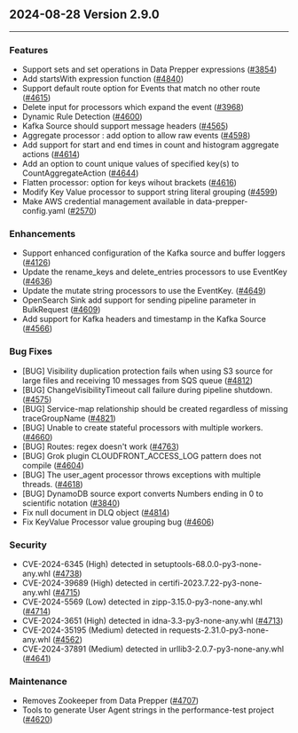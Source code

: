## 2024-08-28 Version 2.9.0

---


### Features

* Support sets and set operations in Data Prepper expressions ([#3854](https://github.com/opensearch-project/data-prepper/issues/3854))
* Add startsWith expression function ([#4840](https://github.com/opensearch-project/data-prepper/pull/4840))
* Support default route option for Events that match no other route ([#4615](https://github.com/opensearch-project/data-prepper/issues/4615))
* Delete input for processors which expand the event ([#3968](https://github.com/opensearch-project/data-prepper/issues/3968))
* Dynamic Rule Detection ([#4600](https://github.com/opensearch-project/data-prepper/issues/4600))
* Kafka Source should support message headers ([#4565](https://github.com/opensearch-project/data-prepper/issues/4565))
* Aggregate processor : add option to allow raw events ([#4598](https://github.com/opensearch-project/data-prepper/pull/4598))
* Add support for start and end times in count and histogram aggregate actions ([#4614](https://github.com/opensearch-project/data-prepper/pull/4614))
* Add an option to count unique values of specified key(s) to CountAggregateAction ([#4644](https://github.com/opensearch-project/data-prepper/issues/4644))
* Flatten processor: option for keys wihout brackets ([#4616](https://github.com/opensearch-project/data-prepper/issues/4616))
* Modify Key Value processor to support string literal grouping ([#4599](https://github.com/opensearch-project/data-prepper/pull/4599))
* Make AWS credential management available in data-prepper-config.yaml ([#2570](https://github.com/opensearch-project/data-prepper/issues/2570))

### Enhancements

* Support enhanced configuration of the Kafka source and buffer loggers ([#4126](https://github.com/opensearch-project/data-prepper/issues/4126))
* Update the rename_keys and delete_entries processors to use EventKey ([#4636](https://github.com/opensearch-project/data-prepper/pull/4636))
* Update the mutate string processors to use the EventKey. ([#4649](https://github.com/opensearch-project/data-prepper/pull/4649))
* OpenSearch Sink add support for sending pipeline parameter in BulkRequest ([#4609](https://github.com/opensearch-project/data-prepper/pull/4609))
* Add support for Kafka headers and timestamp in the Kafka Source ([#4566](https://github.com/opensearch-project/data-prepper/pull/4566))


### Bug Fixes

* [BUG] Visibility duplication protection fails when using S3 source for large files and receiving 10 messages from SQS queue ([#4812](https://github.com/opensearch-project/data-prepper/issues/4812))
* [BUG] ChangeVisibilityTimeout call failure during pipeline shutdown. ([#4575](https://github.com/opensearch-project/data-prepper/issues/4575))
* [BUG] Service-map relationship should be created regardless of missing traceGroupName ([#4821](https://github.com/opensearch-project/data-prepper/issues/4821))
* [BUG] Unable to create stateful processors with multiple workers. ([#4660](https://github.com/opensearch-project/data-prepper/issues/4660))
* [BUG] Routes: regex doesn't work ([#4763](https://github.com/opensearch-project/data-prepper/issues/4763))
* [BUG] Grok plugin CLOUDFRONT_ACCESS_LOG pattern does not compile ([#4604](https://github.com/opensearch-project/data-prepper/issues/4604))
* [BUG] The user_agent processor throws exceptions with multiple threads. ([#4618](https://github.com/opensearch-project/data-prepper/issues/4618))
* [BUG] DynamoDB source export converts Numbers ending in 0 to scientific notation ([#3840](https://github.com/opensearch-project/data-prepper/issues/3840))
* Fix null document in DLQ object ([#4814](https://github.com/opensearch-project/data-prepper/pull/4814))
* Fix KeyValue Processor value grouping bug ([#4606](https://github.com/opensearch-project/data-prepper/pull/4606))


### Security

* CVE-2024-6345 (High) detected in setuptools-68.0.0-py3-none-any.whl ([#4738](https://github.com/opensearch-project/data-prepper/issues/4738))
* CVE-2024-39689 (High) detected in certifi-2023.7.22-py3-none-any.whl ([#4715](https://github.com/opensearch-project/data-prepper/issues/4715))
* CVE-2024-5569 (Low) detected in zipp-3.15.0-py3-none-any.whl ([#4714](https://github.com/opensearch-project/data-prepper/issues/4714))
* CVE-2024-3651 (High) detected in idna-3.3-py3-none-any.whl ([#4713](https://github.com/opensearch-project/data-prepper/issues/4713))
* CVE-2024-35195 (Medium) detected in requests-2.31.0-py3-none-any.whl ([#4562](https://github.com/opensearch-project/data-prepper/issues/4562))
* CVE-2024-37891 (Medium) detected in urllib3-2.0.7-py3-none-any.whl ([#4641](https://github.com/opensearch-project/data-prepper/issues/4641))


### Maintenance

* Removes Zookeeper from Data Prepper ([#4707](https://github.com/opensearch-project/data-prepper/pull/4707))
* Tools to generate User Agent strings in the performance-test project ([#4620](https://github.com/opensearch-project/data-prepper/pull/4620))
